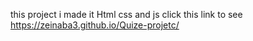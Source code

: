this project i made it Html css and js click this link to see  https://zeinaba3.github.io/Quize-projetc/
